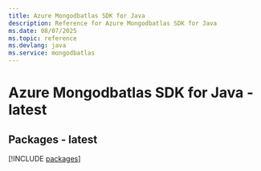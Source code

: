 ```yaml
---
title: Azure Mongodbatlas SDK for Java
description: Reference for Azure Mongodbatlas SDK for Java
ms.date: 08/07/2025
ms.topic: reference
ms.devlang: java
ms.service: mongodbatlas
---
```

# Azure Mongodbatlas SDK for Java - latest
## Packages - latest
[!INCLUDE [packages](mongodbatlas-index.md)]